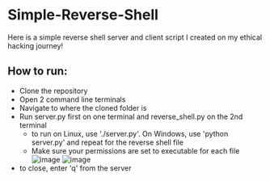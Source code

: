 # Simple-Reverse-Shell
Here is a simple reverse shell server and client script I created on my ethical hacking journey!

## How to run:
* Clone the repository
* Open 2 command line terminals
* Navigate to where the cloned folder is
* Run server.py first on one terminal and reverse_shell.py on the 2nd terminal
  - to run on Linux, use './server.py'. On Windows, use 'python server.py' and repeat for the reverse shell file
  - Make sure your permissions are set to executable for each file
![image](https://github.com/TobiStacks/Simple-Reverse-Shell/assets/73621623/a79db35e-1c8d-4f4e-bb61-37788a6fc805)
![image](https://github.com/TobiStacks/Simple-Reverse-Shell/assets/73621623/1152d970-131e-4e80-9b40-f2ff1707b0bc)
* to close, enter 'q' from the server
